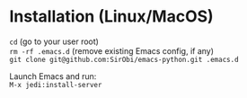 # Installation (Linux/MacOS)
`cd` (go to your user root)  
`rm -rf .emacs.d`  (remove existing Emacs config, if any)  
`git clone git@github.com:SirObi/emacs-python.git .emacs.d`

Launch Emacs and run:  
`M-x jedi:install-server`  
